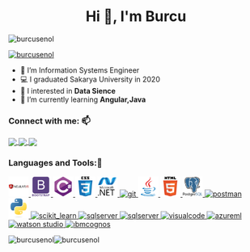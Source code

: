 

<!--
**Burcusenol/burcusenol** is a ✨ _special_ ✨ repository because its `README.md` (this file) appears on your GitHub profile.

Here are some ideas to get you started:

- 🔭 I’m currently working on ...
- 🌱 I’m currently learning ...
- 👯 I’m looking to collaborate on ...
- 🤔 I’m looking for help with ...
- 💬 Ask me about ...
- 📫 How to reach me: ...
- 😄 Pronouns: ...
- ⚡ Fun fact: ...
-->

<h1 align="center">Hi 👋, I'm Burcu</h1>
<p align="left"> <img src="https://komarev.com/ghpvc/?username=burcusenol&label=Profile%20views&color=0e75b6&style=flat" alt="burcusenol" /> </p>

<p align="left"> <a href="https://github.com/ryo-ma/github-profile-trophy"><img src="https://github-profile-trophy.vercel.app/?username=burcusenol&theme=onedark" alt="burcusenol" /></a> </p>

- 🔭 I’m Information Systems Engineer 
- :computer: I graduated Sakarya University in 2020
- :crystal_ball: I interested in **Data Sience**
- 🌱 I’m currently learning **Angular,Java**

<h3 align="left">Connect with me: 📫</h3>

<p align="left">  <a href = 'https://www.linkedin.com/in/burcuşenol'> <img width = '32px' align= 'center' src="https://user-images.githubusercontent.com/59020581/117355609-7d587a80-aebb-11eb-8984-ca76d2bac157.png"/> </a>  <a href = 'https://www.instagram.com/burcuusenoll/'> <img width = '32px' align= 'center' src="https://user-images.githubusercontent.com/59020581/117355418-3a96a280-aebb-11eb-974e-c262d723d7e2.png"/> </a> <a href = 'mailto:burcusenol62@gmail.com'> <img width = '38px' align= 'center' src="https://user-images.githubusercontent.com/59020581/117356590-96adf680-aebc-11eb-9023-08ebeed680ef.png"/> </a> <p>


<h3 align="left">Languages and Tools:🌱</h3>
<p align="left"> <a href="https://angular.io" target="_blank"> <img src="https://raw.githubusercontent.com/devicons/devicon/master/icons/angularjs/angularjs-original-wordmark.svg" alt="angularjs" width="40" height="40"/> </a> <a href="https://getbootstrap.com" target="_blank"> <img src="https://raw.githubusercontent.com/devicons/devicon/master/icons/bootstrap/bootstrap-plain-wordmark.svg" alt="bootstrap" width="40" height="40"/> </a> <a href="https://www.w3schools.com/cs/" target="_blank"> <img src="https://raw.githubusercontent.com/devicons/devicon/master/icons/csharp/csharp-original.svg" alt="csharp" width="40" height="40"/> </a> <a href="https://www.w3schools.com/css/" target="_blank"> <img src="https://raw.githubusercontent.com/devicons/devicon/master/icons/css3/css3-original-wordmark.svg" alt="css3" width="40" height="40"/> </a> <a href="https://dotnet.microsoft.com/" target="_blank"> <img src="https://raw.githubusercontent.com/devicons/devicon/master/icons/dot-net/dot-net-original-wordmark.svg" alt="dotnet" width="40" height="40"/> </a> <a href="https://git-scm.com/" target="_blank"> <img src="https://www.vectorlogo.zone/logos/git-scm/git-scm-icon.svg" alt="git" width="40" height="40"/> </a> <a href="https://www.java.com" target="_blank"> <img src="https://raw.githubusercontent.com/devicons/devicon/master/icons/java/java-original.svg" alt="java" width="40" height="40"/> </a>  </a> <a href="https://www.w3.org/html/" target="_blank"> <img src="https://raw.githubusercontent.com/devicons/devicon/master/icons/html5/html5-original-wordmark.svg" alt="html5" width="40" height="40"/> </a> <a href="https://www.postgresql.org" target="_blank"> <img src="https://raw.githubusercontent.com/devicons/devicon/master/icons/postgresql/postgresql-original-wordmark.svg" alt="postgresql" width="40" height="40"/> </a> <a href="https://postman.com" target="_blank"> <img src="https://www.vectorlogo.zone/logos/getpostman/getpostman-icon.svg" alt="postman" width="40" height="40"/> </a> <a href="https://www.python.org" target="_blank"> <img src="https://raw.githubusercontent.com/devicons/devicon/master/icons/python/python-original.svg" alt="python" width="40" height="40"/> </a>  </a> <a href="https://scikit-learn.org/" target="_blank"> <img src="https://upload.wikimedia.org/wikipedia/commons/0/05/Scikit_learn_logo_small.svg" alt="scikit_learn" width="40" height="40"/> </a> <a href="https://www.microsoft.com/tr-tr/sql-server/sql-server-2019 target=_blank"> <img src="https://user-images.githubusercontent.com/59020581/117359010-84818780-aebf-11eb-8791-3bd7991de5fb.png" alt="sqlserver" width="40" height="40"/> </a> 
<a href="https://jupyter.org/"> <img src="https://user-images.githubusercontent.com/59020581/117359525-328d3180-aec0-11eb-9092-39fe97444d27.png" alt="sqlserver" width="40" height="40"/> </a> 
<a href="https://visualstudio.microsoft.com/tr/vs/"> <img src="https://user-images.githubusercontent.com/59020581/117362577-18555280-aec4-11eb-94ef-401c9f28eb38.png" alt="visualcode" width="40" height="40"/> </a> <a href="https://studio.azureml.net/"> <img src="https://user-images.githubusercontent.com/59020581/117361255-7a14bd00-aec2-11eb-90e1-bb33b170f90e.png" alt="azureml" width="40" height="40"/> </a> <a href="https://www.ibm.com/tr-tr/cloud/watson-studio"> <img src="https://user-images.githubusercontent.com/59020581/117361667-02935d80-aec3-11eb-9186-23ca9ad4aaea.png" alt="watson studio" width="40" height="40"/> </a> <a href="https://www.ibm.com/tr-tr/products/cognos-analytics"> <img src="https://user-images.githubusercontent.com/59020581/117361856-39697380-aec3-11eb-8c94-963c752d06b7.png" alt="ıbmcognos" width="40" height="40"/> </a> </p>

</p>




<p><img align="left" src="https://github-readme-stats.vercel.app/api?username=Burcusenol&show_icons=true&locale=en&layout=compact&theme=onedark" alt="burcusenol" /> <p>

<p><img align="left" src="https://github-readme-stats.vercel.app/api/top-langs?username=Burcusenol&show_icons=true&locale=en&layout=compact&theme=onedark" alt="burcusenol" /><p>
  
 

